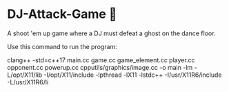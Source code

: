 # DJ-Attack-Game 👾

A shoot 'em up game where a DJ must defeat a ghost on the dance floor. 



Use this command to run the program: 

clang++ -std=c++17 main.cc game.cc game_element.cc player.cc opponent.cc powerup.cc cpputils/graphics/image.cc -o main -lm -L/opt/X11/lib -I/opt/X11/include -lpthread -lX11 -lstdc++ -I/usr/X11R6/include -L/usr/X11R6/li

